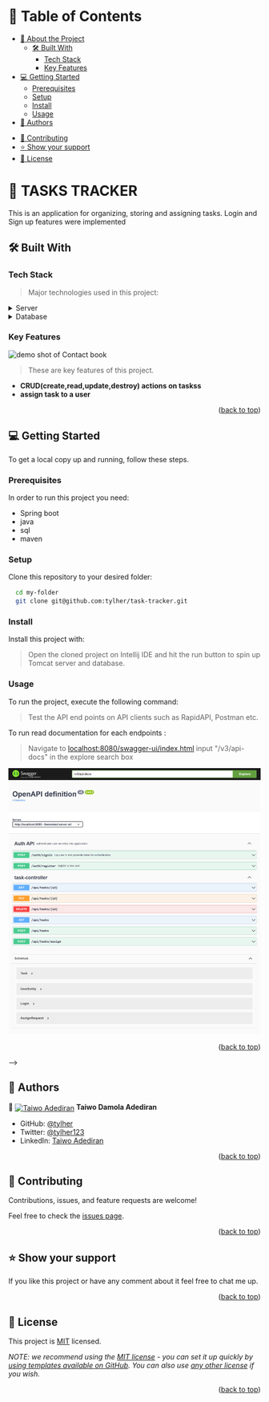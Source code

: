 <a name="readme-top"></a>

<!--
!!! IMPORTANT !!!
This README is an example of how you could professionally present your codebase.
Writing documentation is a crucial part of your work as a professional software developer and cannot be ignored.

You should modify this file to match your project and remove sections that don't apply.

REQUIRED SECTIONS:
- Table of Contents
- About the Project
  - Built With
  - Live Demo
- Getting Started
- Authors
- Future Features
- Contributing
- Show your support
- Acknowledgements
- License

OPTIONAL SECTIONS:
- FAQ

After you're finished please remove all the comments and instructions!

For more information on the importance of a professional README for your repositories: https://github.com/microverseinc/curriculum-transversal-skills/blob/main/documentation/articles/readme_best_practices.md
-->

<!-- TABLE OF CONTENTS -->

# 📗 Table of Contents

- [📖 About the Project](#about-project)
  - [🛠 Built With](#built-with)
    - [Tech Stack](#tech-stack)
    - [Key Features](#key-features)
    <!-- - [🚀 Live Demo](#live-demo) -->
- [💻 Getting Started](#getting-started)
  - [Prerequisites](#prerequisites)
  - [Setup](#setup)
  - [Install](#install)
  - [Usage](#usage)
    <!-- - [Run tests](#run-tests) -->
    <!-- - [Deployment](#deployment) -->
- [👥 Authors](#authors)
<!-- - [🔭 Future Features](#future-features) -->
- [🤝 Contributing](#contributing)
- [⭐️ Show your support](#support)
- [📝 License](#license)

<!-- PROJECT DESCRIPTION -->

# 📖 TASKS TRACKER <a name="about-project"></a>

This is an application for organizing, storing and assigning tasks. Login and Sign up features were implemented

## 🛠 Built With <a name="built-with"></a>

### Tech Stack <a name="tech-stack"></a>

> Major technologies used in this project:

<details>
  <summary>Server</summary>
  <ul>
    <li><a href="https://tomcat.apache.org/">Tomcat</a></li>
  </ul>
</details>

<details>
<summary>Database</summary>
  <ul>
    <li><a href="https://www.h2database.com/">H2</a></li>
  </ul>
</details>

<!-- Features -->

### Key Features <a name="key-features"></a>

![](/assets/screencapture.png "demo shot of Contact book")

> These are key features of this project.

- **CRUD(create,read,update,destroy) actions on taskss**
- **assign task to a user**

<p align="right">(<a href="#readme-top">back to top</a>)</p>

<!-- LIVE DEMO

## 🚀 Live Demo <a name="live-demo"></a>

> Add a link to your deployed project.

- [Live Demo Link](https://google.com)

<p align="right">(<a href="#readme-top">back to top</a>)</p> -->

<!-- GETTING STARTED -->

## 💻 Getting Started <a name="getting-started"></a>

To get a local copy up and running, follow these steps.

### Prerequisites

In order to run this project you need:

- Spring boot
- java
- sql
- maven
<!--
Example command:

```sh
 gem install rails
```

-->

### Setup

Clone this repository to your desired folder:

```sh
  cd my-folder
  git clone git@github.com:tylher/task-tracker.git
```

### Install

Install this project with:

> Open the cloned project on Intellij IDE and hit the run button to spin up Tomcat server and database.

<!--
Example command:

```sh
  cd my-project
  gem install
```
--->

### Usage

To run the project, execute the following command:

> Test the API end points on API clients such as RapidAPI, Postman etc.

To run read documentation for each endpoints :

> Navigate to <a href="localhost:8080/swagger-ui/index.html">localhost:8080/swagger-ui/index.html</a>
> input "/v3/api-docs" in the explore search box

<img src="asset/api-doc.png" >

<p align="right">(<a href="#readme-top">back to top</a>)</p> -->

## 👥 Authors <a name="authors"></a>

👤 <a href="https://github.com/tylher" target="blank"><img align="center"
      src="https://avatars.githubusercontent.com/u/53342197?v=4"
      alt="Taiwo Adediran" height="50" width="50"/></a> **Taiwo Damola Adediran**

- GitHub: [@tylher](https://github.com/tylher)
- Twitter: [@tylher123](https://twitter.com/tylher123)
- LinkedIn: [Taiwo Adediran](https://www.linkedin.com/in/taiwo-adediran-327654127/)

<p align="right">(<a href="#readme-top">back to top</a>)</p>

<!-- FUTURE FEATURES -->

<!-- ## 🔭 Future Features <a name="future-features"></a>

> Describe 1 - 3 features you will add to the project.

- [ ] **[new_feature_1]**
- [ ] **[new_feature_2]**
- [ ] **[new_feature_3]** -->

<!-- <p align="right">(<a href="#readme-top">back to top</a>)</p> -->

<!-- CONTRIBUTING -->

## 🤝 Contributing <a name="contributing"></a>

Contributions, issues, and feature requests are welcome!

Feel free to check the [issues page](../../issues/).

<p align="right">(<a href="#readme-top">back to top</a>)</p>

<!-- SUPPORT -->

## ⭐️ Show your support <a name="support"></a>

If you like this project or have any comment about it feel free to chat me up.

<p align="right">(<a href="#readme-top">back to top</a>)</p>

<!-- LICENSE -->

## 📝 License <a name="license"></a>

This project is [MIT](./LICENSE) licensed.

_NOTE: we recommend using the [MIT license](https://choosealicense.com/licenses/mit/) - you can set it up quickly by [using templates available on GitHub](https://docs.github.com/en/communities/setting-up-your-project-for-healthy-contributions/adding-a-license-to-a-repository). You can also use [any other license](https://choosealicense.com/licenses/) if you wish._

<p align="right">(<a href="#readme-top">back to top</a>)</p>
